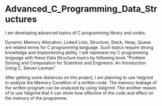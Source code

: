 # Advanced_C_Programming_Data_Structures
I am developing advanced topics of C programming library and codes.

Dynamic Memory Allocation, Linked Lists, Structure, Stack, Heap, Queue are related terms for C programming language. Such topics require strong knowledge and implementing ability.
I will represent my C programming language with these Data Structure topics by following book "Problem Solving and Computation for Scientists and Engineers: An Introduction Using C, Steven Lerman"

After getting some distances on this project, I am planning to use Valgrind to analyze the Memory Condition of a written code. The memory leakage of the written program can be analyzed by using Valgrind.
The another reason of to use Valgrind that it can show how effective of the code and effect on the memory of the programme.

